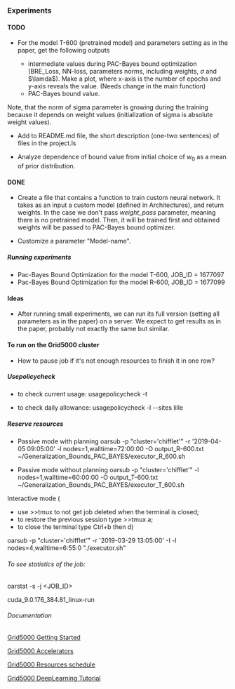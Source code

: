 ### Experiments

#### TODO

* For the model T-600 (pretrained model) and parameters setting as in the paper, get the following outputs

  * intermediate values during PAC-Bayes bound optimization (BRE_Loss, NN-loss, parameters norms, including weights, $\sigma$ and $\lamda$). Make a plot, where x-axis is the number of epochs and y-axis reveals the value. (Needs change in the main function)
  * PAC-Bayes bound value.

Note, that the norm of sigma parameter is growing during the training because it depends on weight values (initialization of sigma is absolute weight values).

* Add to README.md file, the short description (one-two sentences) of files in the project.ls

* Analyze dependence of bound value from initial choice of $w_0$ as a mean of prior distribution.  

#### DONE

* Create a file that contains a function to train custom neural network. It takes as an input a custom model (defined in Architectures), and return weights.
In the case we don't pass *weight_pass* parameter, meaning there is no pretrained model. 
Then, it will be trained first and obtained weights will be passed to PAC-Bayes bound optimizer.

* Customize a parameter "Model-name".

##### Running experiments
* Pac-Bayes Bound Optimization for the model T-600, JOB_ID = 1677097
* Pac-Bayes Bound Optimization for the model R-600, JOB_ID = 1677099

#### Ideas
* After running small experiments, we can run its full version (setting all parameters as in the paper) on a server.
We expect to get results as in the paper, probably not exactly the same but similar.

#### To run on the Grid5000 cluster 
* How to pause job if it's not enough resources to finish it in one row?

##### Usepolicycheck
* to check current usage:
usagepolicycheck -t

* to check daily allowance:
usagepolicycheck -l --sites lille

#####  Reserve resources

* Passive mode with planning
oarsub -p "cluster='chifflet'" -r '2019-04-05 09:05:00' -l nodes=1,walltime=72:00:00 -O output_R-600.txt ~/Generalization_Bounds_PAC_BAYES/executor_R_600.sh

* Passive mode without planning
oarsub -p "cluster='chifflet'" -l nodes=1,walltime=60:00:00 -O output_T-600.txt ~/Generalization_Bounds_PAC_BAYES/executor_T_600.sh

Interactive mode (
  * use >>tmux to not get job deleted when the terminal is closed; 
  * to restore the previous session type >>tmux a;
  * to close the terminal type Ctrl+b then d)

oarsub -p "cluster='chifflet'" -r '2019-03-29 13:05:00' -I -l nodes=4,walltime=6:55:0 "./executor.sh"

###### To see statistics of the job:
oarstat -s -j <JOB_ID>

cuda_9.0.176_384.81_linux-run

###### Documentation
[Grid5000 Getting Started](https://www.grid5000.fr/w/Getting_Started#Deploying_your_nodes_to_get_root_access_and_create_your_own_experimental_environment)

[Grid5000 Accelerators](https://www.grid5000.fr/w/Accelerators_on_Grid5000#Compiling_the_CUDA_Toolkit_examples)

[Grid5000 Resources schedule](https://intranet.grid5000.fr/oar/Lille/drawgantt-svg/)

[Grid5000 DeepLearning Tutorial](http://deeploria.gforge.inria.fr/g5k/Tuto%20Deep%20Learning%20-%20Grid5000.html#nvidia-smi_tool)



